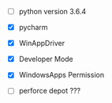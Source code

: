 - [ ] python version 3.6.4
- [x] pycharm
- [x] WinAppDriver
- [x] Developer Mode
- [x] WindowsApps Permission
- [ ]  perforce depot    ???

